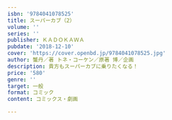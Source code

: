 ```yaml
---
isbn: '9784041078525'
title: スーパーカブ（2）
volume: ''
series: ''
publisher: ＫＡＤＯＫＡＷＡ
pubdate: '2018-12-10'
cover: 'https://cover.openbd.jp/9784041078525.jpg'
author: 蟹丹／著 トネ・コーケン／原著 博／企画
description: 貴方もスーパーカブに乗りたくなる！
price: '580'
genre: ''
target: 一般
format: コミック
content: コミックス・劇画

---
```

